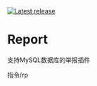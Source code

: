 <a href="https://github.com/Sobadfish/Report/releases/latest" alt="Latest release">
    <img src="https://img.shields.io/github/v/release/Sobadfish/Report?include_prereleases" alt="Latest release"/>
</a>


# Report
支持MySQL数据库的举报插件

指令/rp
